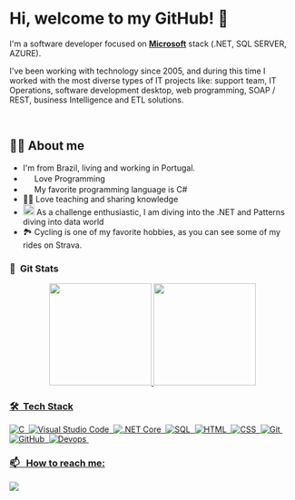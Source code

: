 # Hi, welcome to my GitHub! 👋

<p>I'm a software developer focused on  <strong><a href="https://microsoft.com/">Microsoft</a></strong> stack (.NET, SQL SERVER, AZURE).

I've been working with technology since 2005, and during this time I worked with the most diverse types of IT projects like: support team, IT Operations, software development desktop, web programming, SOAP / REST, business Intelligence and ETL solutions. 

<br>

## 👩‍💻 About me
* I'm from Brazil, living and working in Portugal.
* <img width="16" src="https://about.gitlab.com/images/blogimages/GitLab-Dev.png" alt="" /> Love Programming
* <img width="16" src="https://cdn3.iconfinder.com/data/icons/logos-and-brands-adobe/512/267_Python-512.png" alt="" /> My favorite programming language is C#
* 👩‍🏫 Love teaching and sharing knowledge
* <img width="20" src="https://cdn0.iconfinder.com/data/icons/infographic-orchid-vol-1/256/Histogram-512.png" alt="" /> As a challenge enthusiastic, I am diving into the .NET and Patterns diving into data world
* 🏞️ Cycling is one of my favorite hobbies, as you can see some of my rides on Strava.

### 🤳 &nbsp;Git Stats

<div align="center">
  <a href="https://github.com/fabriciodribeiro">
  <img height="180em" src="https://github-readme-stats.vercel.app/api?username=fabriciodribeiro&show_icons=true&theme=great-gatsby&include_all_commits=true&count_private=true"/>
  <img height="180em" src="https://github-readme-stats.vercel.app/api/top-langs/?username=fabriciodribeiro&layout=compact&langs_count=7&theme=great-gatsby"/>
</div>

### 🛠 &nbsp;Tech Stack

![C](https://img.shields.io/badge/-C%23%20-05122A?style=flat&logo=c-sharp)&nbsp;
![Visual Studio Code](https://img.shields.io/badge/-Visual%20Studio%20Code-05122A?style=flat&logo=visual-studio-code&logoColor=007ACC)&nbsp;
![.NET Core](https://img.shields.io/badge/-.NET-05122A?style=flat&logo=.net&logoColor=007ACC)&nbsp;
![SQL](https://img.shields.io/badge/-SQL%20SERVER-05122A?style=flat&logo=Microsoft%20SQL%20Server&logoColor=white)&nbsp;
![HTML](https://img.shields.io/badge/-HTML-05122A?style=flat&logo=HTML5)&nbsp;
![CSS](https://img.shields.io/badge/-CSS-05122A?style=flat&logo=CSS3&logoColor=1572B6)&nbsp;
![Git](https://img.shields.io/badge/-Git-05122A?style=flat&logo=git)&nbsp;
![GitHub](https://img.shields.io/badge/-GitHub-05122A?style=flat&logo=github)&nbsp;
![Devops](https://img.shields.io/badge/-Azure%20DevOps-05122A?style=flat&logo=Azure%20DevOps&logoColor=white)&nbsp;

### 📫 &nbsp; How to reach me:

<a href="https://www.linkedin.com/in/fabriciodribeiropt/" target="_blank"><img src="https://img.shields.io/badge/-LinkedIn-%230077B5?style=for-the-badge&logo=linkedin&logoColor=white" target="_blank"></a>
